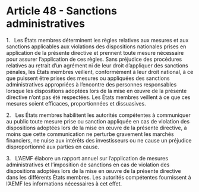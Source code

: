 # Article 48 - Sanctions administratives


1.   Les États membres déterminent les règles relatives aux mesures et aux sanctions applicables aux violations des dispositions nationales prises en application de la présente directive et prennent toute mesure nécessaire pour assurer l’application de ces règles. Sans préjudice des procédures relatives au retrait d’un agrément ni de leur droit d’appliquer des sanctions pénales, les États membres veillent, conformément à leur droit national, à ce que puissent être prises des mesures ou appliquées des sanctions administratives appropriées à l’encontre des personnes responsables lorsque les dispositions adoptées lors de la mise en œuvre de la présente directive n’ont pas été respectées. Les États membres veillent à ce que ces mesures soient efficaces, proportionnées et dissuasives.

2.   Les États membres habilitent les autorités compétentes à communiquer au public toute mesure prise ou sanction appliquée en cas de violation des dispositions adoptées lors de la mise en œuvre de la présente directive, à moins que cette communication ne perturbe gravement les marchés financiers, ne nuise aux intérêts des investisseurs ou ne cause un préjudice disproportionné aux parties en cause.

3.   L’AEMF élabore un rapport annuel sur l’application de mesures administratives et l’imposition de sanctions en cas de violation des dispositions adoptées lors de la mise en œuvre de la présente directive dans les différents États membres. Les autorités compétentes fournissent à l’AEMF les informations nécessaires à cet effet.
